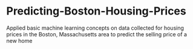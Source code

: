 # Predicting-Boston-Housing-Prices
Applied basic machine learning concepts on data collected for housing prices in the Boston, Massachusetts area to predict the selling price of a new home
